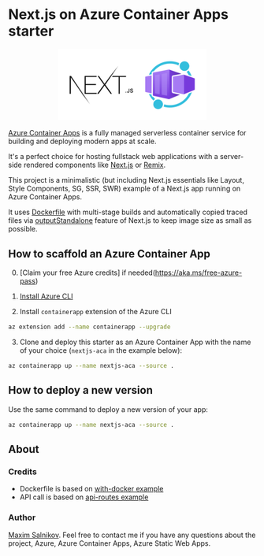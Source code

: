# Next.js on Azure Container Apps starter

<p align="center">
    <img src="public/nextjs-aca.png" width="300">
</p>

[Azure Container Apps](https://azure.microsoft.com/en-us/services/container-apps/) is a fully managed serverless container service for building and deploying modern apps at scale.

It's a perfect choice for hosting fullstack web applications with a server-side rendered components like [Next.js](https://nextjs.org/) or [Remix](https://remix.run/).

This project is a minimalistic (but including Next.js essentials like Layout, Style Components, SG, SSR, SWR) example of a Next.js app running on Azure Container Apps.

It uses [Dockerfile](https://github.com/webmaxru/nextjs-azure-container-apps-starter/blob/main/Dockerfile) with multi-stage builds and automatically copied traced files via [outputStandalone](https://github.com/webmaxru/nextjs-azure-container-apps-starter/blob/main/next.config.js#L3) feature of Next.js to keep image size as small as possible.

## How to scaffold an Azure Container App

0. [Claim your free Azure credits] if needed(https://aka.ms/free-azure-pass)

1. [Install Azure CLI](https://docs.microsoft.com/en-us/cli/azure/install-azure-cli?view=azure-cli-latest)

2. Install `containerapp` extension of the Azure CLI

```bash
az extension add --name containerapp --upgrade
```

3. Clone and deploy this starter as an Azure Container App with the name of your choice (`nextjs-aca` in the example below):

```bash
az containerapp up --name nextjs-aca --source .
```

## How to deploy a new version

Use the same command to deploy a new version of your app:

```bash
az containerapp up --name nextjs-aca --source .
```

## About

### Credits

- Dockerfile is based on [with-docker example](https://github.com/vercel/next.js/tree/canary/examples/with-docker)
- API call is based on [api-routes example](https://github.com/vercel/next.js/tree/canary/examples/api-routes)

### Author

[Maxim Salnikov](https://twitter.com/webmaxru). Feel free to contact me if you have any questions about the project, Azure, Azure Container Apps, Azure Static Web Apps.